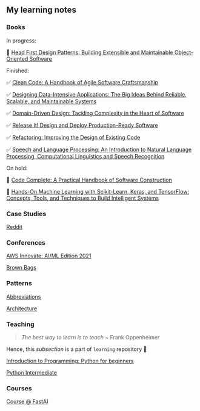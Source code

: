 ## My learning notes

### Books

In progress:

👀 [Head First Design Patterns: Building Extensible and Maintainable Object-Oriented Software](books/head-first-design-patterns/head-first-design-patterns.md)

Finished:

✅ [Clean Code: A Handbook of Agile Software Craftsmanship](books/clean-code.md)

✅ [Designing Data-Intensive Applications: The Big Ideas Behind Reliable, Scalable, and Maintainable Systems](books/ddia.md)

✅ [Domain-Driven Design: Tackling Complexity in the Heart of Software](books/ddd.md)

✅ [Release It! Design and Deploy Production-Ready Software](books/release-it.md)

✅ [Refactoring: Improving the Design of Existing Code](books/refactoring.md)

✅ [Speech and Language Processing: An Introduction to Natural Language Processing, Computational Linguistics and Speech Recognition](books/nlp-book.md)

On hold:

🚫 [Code Complete: A Practical Handbook of Software Construction](books/code-complete.md)

🚫 [Hands-On Machine Learning with Scikit-Learn, Keras, and TensorFlow: Concepts, Tools, and Techniques to Build Intelligent Systems](books/hands-on-ml.md)

### Case Studies

[Reddit](case-studies/reddit.md)

### Conferences

[AWS Innovate: AI/ML Edition 2021](conferences/aws-innovate-ai-ml-21.md)

[Brown Bags](conferences/brown-bags.md)

### Patterns

[Abbreviations](patterns/abbreviations.md)

[Architecture](patterns/architecture.md)

### Teaching

> *The best way to learn is to teach* ~ Frank Oppenheimer

Hence, this *subsection* is a part of `learning` repository :slightly_smiling_face:

[Introduction to Programming: Python for beginners](teaching/python-intro/)

[Python Intermediate](teaching/python-intermediate/)

### Courses

[Course @ FastAI](courses/fast-ai.md)
